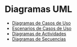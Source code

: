 # Diagramas UML

- [Diagramas de Casos de Uso](diagramas_de_casos_de_uso.md)
- [Escenarios de Casos de Uso](escenarios_de_casos_de_uso.md)
- [Diagramas de Actividades](diagramas_de_actividades.md)
- [Diagramas de Secuencias](diagramas_de_secuencias.md)